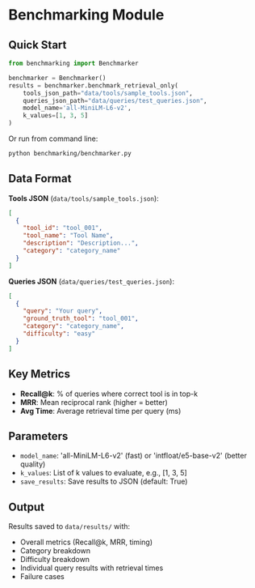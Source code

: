 # Benchmarking Module

## Quick Start

```python
from benchmarking import Benchmarker

benchmarker = Benchmarker()
results = benchmarker.benchmark_retrieval_only(
    tools_json_path="data/tools/sample_tools.json",
    queries_json_path="data/queries/test_queries.json",
    model_name='all-MiniLM-L6-v2',
    k_values=[1, 3, 5]
)
```

Or run from command line:
```bash
python benchmarking/benchmarker.py
```

## Data Format

**Tools JSON** (`data/tools/sample_tools.json`):
```json
[
  {
    "tool_id": "tool_001",
    "tool_name": "Tool Name",
    "description": "Description...",
    "category": "category_name"
  }
]
```

**Queries JSON** (`data/queries/test_queries.json`):
```json
[
  {
    "query": "Your query",
    "ground_truth_tool": "tool_001",
    "category": "category_name",
    "difficulty": "easy"
  }
]
```

## Key Metrics

- **Recall@k**: % of queries where correct tool is in top-k
- **MRR**: Mean reciprocal rank (higher = better)
- **Avg Time**: Average retrieval time per query (ms)

## Parameters

- `model_name`: 'all-MiniLM-L6-v2' (fast) or 'intfloat/e5-base-v2' (better quality)
- `k_values`: List of k values to evaluate, e.g., [1, 3, 5]
- `save_results`: Save results to JSON (default: True)

## Output

Results saved to `data/results/` with:
- Overall metrics (Recall@k, MRR, timing)
- Category breakdown
- Difficulty breakdown
- Individual query results with retrieval times
- Failure cases

